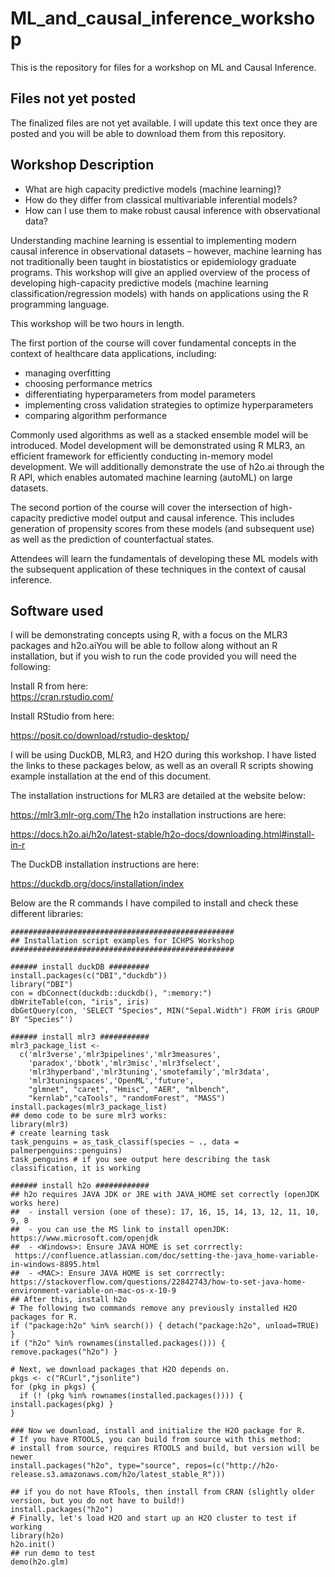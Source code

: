 # ML_and_causal_inference_workshop
This is the repository for files for a workshop on ML and Causal Inference.


## Files not yet posted

The finalized files are not yet available. I will update this text once they are posted and you will be able to download them from this repository. 

## Workshop Description

* What are high capacity predictive models (machine learning)? 
* How do they differ from classical multivariable inferential models? 
* How can I use them to make robust causal inference with observational data?

Understanding machine learning is essential to implementing modern causal inference in observational datasets – however, machine learning has not traditionally been taught in biostatistics or epidemiology graduate programs. This workshop will give an applied overview of the process of developing high-capacity predictive models (machine learning classification/regression models) with hands on applications using the R programming language. 

This workshop will be two hours in length. 

The first portion of the course will cover fundamental concepts in the context of healthcare data applications, including: 

* managing overfitting
* choosing performance metrics
* differentiating hyperparameters from model parameters
* implementing cross validation strategies to optimize hyperparameters
* comparing algorithm performance

Commonly used algorithms as well as a stacked ensemble model will be introduced. Model development will be demonstrated using R MLR3, an efficient framework for efficiently conducting in-memory model development. We will additionally demonstrate the use of h2o.ai through the R API, which enables automated machine learning (autoML) on large datasets. 

The second portion of the course will cover the intersection of high-capacity predictive model output and causal inference. This includes generation of propensity scores from these models (and subsequent use) as well as the prediction of counterfactual states. 

Attendees will learn the fundamentals of developing these ML models with the subsequent application of these techniques in the context of causal inference.

## Software used 

I will be demonstrating concepts using R, with a focus on the MLR3 packages and h2o.aiYou will be able to follow along without an R installation, but if you wish to run the code provided you will need the following:

Install R from here:  
https://cran.rstudio.com/

Install RStudio from here:

https://posit.co/download/rstudio-desktop/

I will be using DuckDB, MLR3, and H2O during this workshop. I have listed the links to these packages below, as well as an overall R scripts showing example installation at the end of this document.

The installation instructions for MLR3 are detailed at the website below:

https://mlr3.mlr-org.com/The h2o installation instructions are here:

https://docs.h2o.ai/h2o/latest-stable/h2o-docs/downloading.html#install-in-r

The DuckDB installation instructions are here:

https://duckdb.org/docs/installation/index

Below are the R commands I have compiled to install and check these different libraries: 

```
##################################################
## Installation script examples for ICHPS Workshop
##################################################

###### install duckDB #########
install.packages(c("DBI","duckdb"))
library("DBI")
con = dbConnect(duckdb::duckdb(), ":memory:")
dbWriteTable(con, "iris", iris)
dbGetQuery(con, 'SELECT "Species", MIN("Sepal.Width") FROM iris GROUP BY "Species"')

###### install mlr3 ###########
mlr3_package_list <-
  c('mlr3verse','mlr3pipelines','mlr3measures',
    'paradox','bbotk','mlr3misc','mlr3fselect',
    'mlr3hyperband','mlr3tuning','smotefamily','mlr3data',
    'mlr3tuningspaces','OpenML','future',
    "glmnet", "caret", "Hmisc", "AER", "mlbench",
    "kernlab","caTools", "randomForest", "MASS")
install.packages(mlr3_package_list)
## demo code to be sure mlr3 works:
library(mlr3)
# create learning task
task_penguins = as_task_classif(species ~ ., data = palmerpenguins::penguins)
task_penguins # if you see output here describing the task classification, it is working 

###### install h2o ############
## h2o requires JAVA JDK or JRE with JAVA_HOME set correctly (openJDK works here)
##  - install version (one of these): 17, 16, 15, 14, 13, 12, 11, 10, 9, 8
##  - you can use the MS link to install openJDK: https://www.microsoft.com/openjdk
##  - <Windows>: Ensure JAVA HOME is set corrrectly:  https://confluence.atlassian.com/doc/setting-the-java_home-variable-in-windows-8895.html
##  - <MAC>: Ensure JAVA HOME is set corrrectly: https://stackoverflow.com/questions/22842743/how-to-set-java-home-environment-variable-on-mac-os-x-10-9
## After this, install h2o
# The following two commands remove any previously installed H2O packages for R.
if ("package:h2o" %in% search()) { detach("package:h2o", unload=TRUE) }
if ("h2o" %in% rownames(installed.packages())) { remove.packages("h2o") }

# Next, we download packages that H2O depends on.
pkgs <- c("RCurl","jsonlite")
for (pkg in pkgs) {
  if (! (pkg %in% rownames(installed.packages()))) { install.packages(pkg) }
}

### Now we download, install and initialize the H2O package for R.
# If you have RTOOLS, you can build from source with this method:
# install from source, requires RTOOLS and build, but version will be newer
install.packages("h2o", type="source", repos=(c("http://h2o-release.s3.amazonaws.com/h2o/latest_stable_R")))

## if you do not have RTools, then install from CRAN (slightly older version, but you do not have to build!)
install.packages("h2o")
# Finally, let's load H2O and start up an H2O cluster to test if working 
library(h2o)
h2o.init()
## run demo to test
demo(h2o.glm)

```

